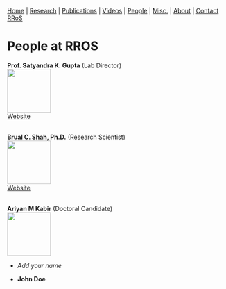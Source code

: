 [Home](index.md) | [Research](research.md) | [Publications](publications.md) | [Videos](videos.md) | [People](people.md) | [Misc.](misc.md) | [About](about.md) | [Contact RRoS](contact.md)

# People at RROS

<p align="left">
  <b>Prof. Satyandra K. Gupta</b> (Lab Director)<br>
  <img width="100" src="http://ruk.usc.edu/bio/gupta/GuptaSK.jpg">
  <br>
  <a href="ruk.usc.edu/bio/gupta/">Website</a>
  <br><br>
</p>

<p align="left">
  <b>Brual C. Shah, Ph.D.</b> (Research Scientist)<br>
  <img width="100" src="https://bruals.files.wordpress.com/2016/03/shah_brual.jpg">
  <br>
  <a href="https://brual.info/">Website</a>
  <br><br>
</p>

<p align="left">
  <b>Ariyan M Kabir</b> (Doctoral Candidate)<br>
  <img width="100" src="http://cam.usc.edu/images/People/Students//ariyan%20kabir.png">
  <br>
</p>

- *Add your name*

- **John Doe**
